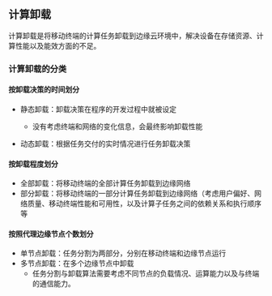 ## 计算卸载

计算卸载是将移动终端的计算任务卸载到边缘云环境中，解决设备在存储资源、计算性能以及能效方面的不足。

### 计算卸载的分类

#### 按卸载决策的时间划分

- 静态卸载：卸载决策在程序的开发过程中就被设定

  - 没有考虑终端和网络的变化信息，会最终影响卸载性能

- 动态卸载：根据任务交付的实时情况进行任务卸载决策

#### 按卸载程度划分

- 全部卸载：将移动终端的全部计算任务卸载到边缘网络
- 部分卸载：将移动终端的一部分计算任务卸载到边缘网络（考虑用户偏好、网络质量、移动终端性能和可用性，以及计算子任务之间的依赖关系和执行顺序等

#### 按照代理边缘节点个数划分

- 单节点卸载：任务分割为两部分，分别在移动终端和边缘节点运行
- 多节点卸载：在多个边缘节点中卸载
  - 任务分割与卸载算法需要考虑不同节点的负载情况、运算能力以及与终端的通信能力。